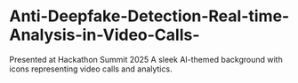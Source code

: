 # Anti-Deepfake-Detection-Real-time-Analysis-in-Video-Calls-
Presented at Hackathon Summit 2025 A sleek AI-themed background with icons representing video calls and analytics.
